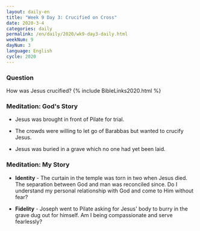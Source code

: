 ```yaml
---
layout: daily-en
title: "Week 9 Day 3: Crucified on Cross"
date: 2020-3-4 
categories: daily
permalink: /en/daily/2020/wk9-day3-daily.html
weekNum: 9
dayNum: 3
language: English
cycle: 2020
---
```


### Question     
How was Jesus crucified? 
{% include BibleLinks2020.html %}

### Meditation: God's Story   
+ Jesus was brought in front of Pilate for trial. 

+ The crowds were willing to let go of Barabbas but wanted to crucify Jesus. 

+ Jesus was buried in a grave which no one had yet been laid. 

### Meditation: My Story   
+ **Identity** - The curtain in the temple was torn in two when Jesus died. The separation between God and man was reconciled since. Do I understand my personal relationship with God and come to Him without fear? 

+ **Fidelity** - Joseph went to Pilate asking for Jesus' body to burry in the grave dug out for himself. Am I being compassionate and serve fearlessly? 
